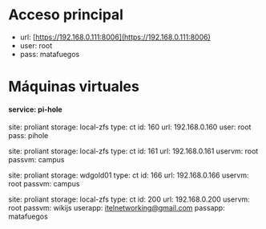 <!-- TITLE: Lenovo -->
<!-- SUBTITLE: Datos sobre el servidor Lenovo -->

# Acceso principal
* url: [https://192.168.0.111:8006](https://192.168.0.111:8006)
* user: root
* pass: matafuegos

# Máquinas virtuales
#### service: pi-hole
site: proliant
storage: local-zfs
type: ct
id: 160
url: 192.168.0.160
user: root
pass: pihole

site: proliant
storage: local-zfs
type: ct
id: 161
url: 192.168.0.161
uservm: root
passvm: campus

site: proliant
storage: wdgold01
type: ct
id: 166
url: 192.168.0.166
uservm: root
passvm: campus

site: proliant
storage: local-zfs
type: ct
id: 200
url: 192.168.0.200
uservm: root
passvm: wikijs
userapp: itelnetworking@gmail.com
passapp: matafuegos

